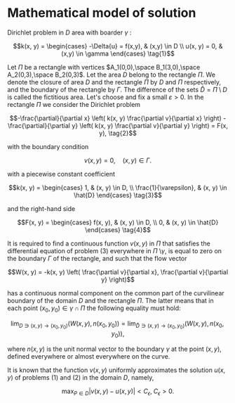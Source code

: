 # Mathematical model of solution

Dirichlet problem in $D$ area with boarder $\gamma$ :
```math
k(x, y) = 
\begin{cases} 
-\Delta{u} = f(x,y), & (x,y) \in D \\ 
u(x, y) = 0, & (x,y) \in \gamma
\end{cases} 
\tag{1}
```

Let $\Pi$ be a rectangle with vertices 
$A_1(0,0),\space B_1(3,0),\space A_2(0,3),\space B_2(0,3)$.
Let the area $D$ belong to the rectangle $\Pi$. We denote the closure of area
$D$ and the rectangle $\Pi$ by $D$ and $\Pi$ respectively, and the boundary of
the rectangle by $\Gamma$. The difference of the sets 
$\hat{D} = \Pi \setminus D$ is called the fictitious area. 
Let's choose and fix a small $\varepsilon > 0$. In the rectangle $\Pi$ we 
consider the Dirichlet problem

```math
-\frac{\partial}{\partial x} \left(
    k(x, y) \frac{\partial v}{\partial x} 
    \right) - 
    \frac{\partial}{\partial y} \left( 
        k(x, y) \frac{\partial v}{\partial y} 
        \right) = F(x, y), 
\tag{2}
```
with the boundary condition 

```math
v(x, y) = 0, \quad (x, y) \in \Gamma.
```

with a piecewise constant coefficient
```math
k(x, y) = 
\begin{cases} 
1, & (x, y) \in D, \\ 
\frac{1}{\varepsilon}, & (x, y) \in \hat{D} 
\end{cases} 
\tag{3}
```
and the right-hand side

```math
F(x, y) = 
\begin{cases} 
f(x, y), & (x, y) \in D, \\ 
0, & (x, y) \in \hat{D} 
\end{cases} 
\tag{4}
```

It is required to find a continuous function $v(x, y)$ in $\Pi$ that 
satisfies the differential equation of problem (3) everywhere in $\Pi$ 
$\setminus \gamma$, is equal to zero on the boundary $\Gamma$ of the rectangle, 
and such that the flow vector

```math
W(x, y) = -k(x, y) \left(
    \frac{\partial v}{\partial x}, \frac{\partial v}{\partial y}
    \right)
```

has a continuous normal component on the common part of the curvilinear boundary
of the domain $D$ and the rectangle $\Pi$. The latter means that in each point
$(x_0, y_0) \in \gamma \cap \Pi$ the following equality must hold:

```math
\lim_{D \ni (x,y) \to (x_0,y_0)} (W(x, y), n(x_0, y_0)) = 
\lim_{\hat{D} \ni (x,y) \to (x_0,y_0)}(W(x, y), n(x_0, y_0)),
\tag{5}
```

where $n(x, y)$ is the unit normal vector to the boundary $\gamma$ at the point
$(x, y)$, defined everywhere or almost everywhere on the curve.

It is known that the function $v(x, y)$ uniformly approximates the solution
$u(x, y)$ of problems (1) and (2) in the domain $D$, namely,

```math
\max_{P \in D} |v(x, y) - u(x, y)| < C_\epsilon, \; C_\epsilon > 0.
```

